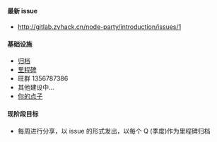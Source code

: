 #### 最新 issue
* http://gitlab.zyhack.cn/node-party/introduction/issues/1
#### 基础设施
* [归档](http://gitlab.zyhack.cn/node-party/introduction/issues?assignee_id=&label_name=&milestone_id=&scope=all&sort=&state=all)
* [里程碑](http://gitlab.zyhack.cn/node-party/introduction/milestones)
* 旺群 1356787386
* 其他建设中...
* [你的点子](http://gitlab.zyhack.cn/node-party/introduction/tree/master)

#### 现阶段目标
* 每周进行分享，以 issue 的形式发出，以每个 Q (季度)作为里程碑归档